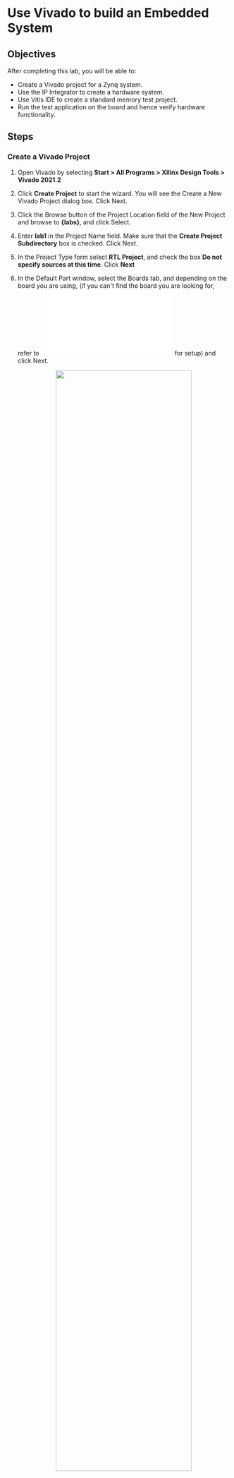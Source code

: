 # Use Vivado to build an Embedded System

## Objectives

After completing this lab, you will be able to:
*	Create a Vivado project for a Zynq system.
*	Use the IP Integrator to create a hardware system.
*	Use Vitis IDE to create a standard memory test project.
*	Run the test application on the board and hence verify hardware functionality.

## Steps
### Create a Vivado Project

1.	Open Vivado by selecting **Start > All Programs > Xilinx Design Tools > Vivado 2021.2**
1.	Click **Create Project** to start the wizard. You will see the Create a New Vivado Project dialog box. Click Next.
1.	Click the Browse button of the Project Location field of the New Project and browse to **{labs}**, and click Select.
1.	Enter **lab1** in the Project Name field.  Make sure that the **Create Project Subdirectory** box is checked.  Click Next.
1.	In the Project Type form select **RTL Project**, and check the box **Do not specify sources at this time**. Click **Next**
1.	In the Default Part window, select the Boards tab, and depending on the board you are using, (if you can't find the board you are looking for, refer to ![README.md](/README.md) for setup) and click Next.

    <p align="center">
    <img src ="pics/lab1/1_pynqimage.jpg" width="80%" height="80%"/>
    </p>
    <p align = "center">
    <i>Boards and Parts Selection</i>
    </p>


### Creating the System Using the IP Integrator

1.	In the Flow Navigator, click **Create Block Design** under IP Integrator.
    <p align="center">
    <img src ="pics/lab1/2_IPintegrator.jpg" width="20%" height="20%"/>
    </p>
    <p align = "center">
    <i>Create IP Integrator Block Diagram</i>
    </p>

1.	Enter **system** for the design name and click OK.
    <p align="center">
    <img src ="pics/docs/3.jpg" width="80%" height="80%"/>
    </p>
    <p align = "center">
    <i>Create Block Design</i>
    </p>


1.	Right-click anywhere in the Diagram workspace and select **Add IP**.
    <p align="center">
    <img src ="pics/docs/4_addIP.jpg" width="80%" height="80%"/>
    </p>
    <p align = "center">
    <i>Add IP to Block Diagram</i>
    </p>        


1.	Once the **IP Catalog** opens, type “zynq” into the Search bar, find and double click on **ZYNQ7 Processing System** entry, or click on the entry and hit the Enter key to add it to the design.

    <p align="center">
    <img src ="pics/lab1/5_zynqIP.jpg" width="30%" height="30%"/>
    </p>
    <p align = "center">
    <i>Select a ZYNQ7 Processing System</i>
    </p>

1.	Notice the message at the top of the Diagram window in a green label saying that Designer Assistance available. Click **Run Block Automation**.  

1.	A new window pops up called the Run Block Automation window. In it, select **/processing_system7_0**, leave the default settings and click OK.

1. Once Block Automation has been completed, notice that ports have been automatically added for the DDR (double data rate, a type of memory) and Fixed IO, and some additional ports are now visible. The imported configuration for the Zynq related to the board has been applied which will now be modified. The block should finally look like this:

    <p align="center">
    <img src ="pics/lab1/ps zynq.jpg" width="90%" height="80%"/>
    </p>
    <p align = "center">
     <i> Zynq Block with DDR and Fixed IO ports</i>
    </p>   

1. Double-click on the added block to open the **Customization** window.
   Notice now the Customization window shows selected peripherals (with tick marks). This is the default configuration for the board applied by the block automation.

###	Configure the processing block with just UART 1 peripheral enabled.

1.	A block diagram of the Zynq should now be open again, showing various configurable blocks of the **Processing System**.

1. At this stage, the designer can click on various configurable blocks (highlighted in green) and change the system configuration.

1.	Click on one of the peripherals (in green) in the **Peripheral I/O Pins** block of the Zynq Block Design, or select the **MIO Configuration** tab on the left to open the configuration form

    <p align="center">
    <img src ="pics/lab1/8_MIOconfiguration.jpg" width="10%" height="20%"/>
    </p>
    <p align = "center">
     <i> MIO Configuration </i>
    </p>  

1.	Expand **Peripheral I/O Pins** if necessary, and ensure all the following I/O peripherals are deselected except UART 1.

    >**Note :** Select UART 0 for PYNQ-Z2 instead of UART 1


    i.e. Remove: &nbsp; <i>ENET

    &nbsp; &nbsp; &nbsp; &nbsp; &nbsp; &nbsp; &nbsp; &nbsp; &nbsp; &nbsp; &nbsp; USB 0

    &nbsp; &nbsp; &nbsp; &nbsp; &nbsp; &nbsp; &nbsp; &nbsp; &nbsp; &nbsp; &nbsp; SD 0

    &nbsp; &nbsp; &nbsp; &nbsp; &nbsp; &nbsp; &nbsp; &nbsp; &nbsp; &nbsp; &nbsp; Expand **GPIO** to deselect GPIO MIO

    &nbsp; &nbsp; &nbsp; &nbsp; &nbsp; &nbsp; &nbsp; &nbsp; &nbsp; &nbsp; &nbsp; Expand **Memory Interfaces** to deselect Quad SPI Flash

    &nbsp; &nbsp; &nbsp; &nbsp; &nbsp; &nbsp; &nbsp; &nbsp; &nbsp; &nbsp; &nbsp; Expand **Application Processor Unit** to disable Timer 0.
    </i>

    <p align="center">
    <img src ="pics/lab1/9_recostomizeIP.jpg" width="90%" height="80%"/>
    </p>
    <p align = "center">
    <i> Selecting only UART 0</i>
    </p>  


1.	Select the **PS-PL Configuration** tab on the left.

1.	Expand **AXI Non Secure Enablement > GP Master AXI interface** and deselect M AXI GP0 interface.

1.	Expand **General > Enable Clock Resets** and deselect the FCLK_RESET0_N option.

1.	Select the **Clock Configuration** tab on the left. Expand the PL Fabric Clocks and deselect the FCLK_CLK0 option and click OK.

1. Click on the **Regenerate Layout button** (green arrow) shown below:
    <p align="center">
    <img src ="pics/lab1/6_Zynq Block with DDR and Fixed IO ports.jpg" width="90%" height="80%"/>
    </p>
    <p align = "center">
    <i> Regenerating and Validating Design</i>
    </p>  

1.	Click on the **Validate Design button** (purple arrow) and make sure that there are no errors.

### Generate Top-Level and Export hardware

1.	In the sources panel, right-click on **system.bd**, and select **Generate Output Products…** and click Generate to generate the Implementation, Simulation and Synthesis files for the design (You can also click on **Generate Block Design** in the Flow Navigator pane to do the same).
    <p align="center">
    <img src ="pics/lab1/10_generateoutputproduct.jpg" width="40%" height="80%"/>
    </p>
    <p align = "center">
    <i> Generating output products </i>
    </p>  

1. Right-click again on system.bd, and select Create **HDL Wrapper…** to generate the top-level VHDL model. Leave the **Let Vivado manager wrapper** and **auto-update** option selected, and click OK.
 <p align="center">
    <img src ="pics/lab1/11_HDLwrapper.jpg" width="40%" height="80%"/>
    </p>
    <p align = "center">
    <i> Create HDL Wrapper </i>
    </p>  
    <p align="center">
    <img src ="pics/lab1/12_systemwrapper.jpg" width="40%" height="80%"/>
    </p>
    <p align = "center">
    <i> The HDL Wrapper file generated and added to the project </i>
    </p> 


1. Notice that the Verilog file is already set as the top module in the design, indicated by the icon.
1. Select **File > Export > Export hardware** and click OK. (Save the project if prompted)
Note:  Since we do not have any hardware in Programmable Logic (PL) there is no bitstream to generate, hence the Include bitstream option is not necessary at this time.

1. Basic information about the hardware configuration of the project can be found in the Xilinx Support Archive (XSA) file, along with the Address maps for the PS systems, and driver information. The .xsa file is used in the software environment to determine the peripherals available in the system, and their location in the address map.
 
### Generate Memory Test Application in Vitis IDE

1. Select **Tools > Launch Vitis IDE**, and Select the workspace location with any given location path. Click Launch. The Vitis IDE opens.
1. Review the Welcome page and close it. Click **Create Application Project**, and click Next.
1. In the Platform Selection window, select **Create a new platform from hardware (XSA)** and browse to select the system_wrapper.xsa file exported before. (Default is in the {labs}\lab1 folder).
1. Enter **lab1_platform** as the _Platform name_, click **Next.**
    <p align="center">
    <img src ="pics/lab1/14_newapplicationproject.jpg" width="80%" height="80%"/>
    </p>
    <p align = "center">
    <i> Select a platform to create the project </i>
    </p> 
        <p align="center">
    <img src ="pics/lab1/15_cortex9a.jpg" width="80%" height="80%"/>
    </p>
    <p align = "center">
    <i> Select a ps7_cortexa9_0 </i>
    </p> 

1. In the project details window, name the project **lab1**, and in the Target Processor selection, select **ps7_cortexa9_0**.

1. Select **Memory Tests** as the template in the Template Selection window. Click **Finish**.
   <p align="center">
    <img src ="pics/lab1/16_memorytest.jpg" width="80%" height="80%"/>
    </p>
    <p align = "center">
    <i> Select a template to create the project </i>
    </p> 

1.	Expand folders in the Explorer view on the left, and observe that there are two projects – lab1_platform, and lab1_system.  The **lab1_system** project is the application that we will use to verify the functionality of the design.  The **lab1_platfrom** is a platform project includes the ps7_init function which initializes the PS as part of the first stage bootloader. The Explorer view should look something like this:
    <p align="center">
    <img src ="pics/lab1/17_src.jpg" width="60%" height="80%"/>
    </p>
    <p align = "center">
    <i> The Project Explorer view </i>
    </p>  

1. Open the memorytest.c file in the **lab1_system > lab1 > src**, and examine the contents.  This file calls the functions to test the memory.

1. Build the application project either by clicking the hammer button or by right-clicking on the application project and selecting Build Project as shown in following figure. As the project builds, you can see the output in the Console window.
    <p align="center">
    <img src ="pics/lab1/18_build project.jpg" width="60%" height="80%"/>
    </p>
    <p align = "center">
    <i> Build the application project </i>
    </p>  

### Test in Hardware

1.	Make sure that micro-USB cable(s) is(are) connected between the board and the PC. Change the boot mode to JTAG. Turn ON the power of the board.
1. Open a serial communication utility for the COM port assigned on your system. The Vitis software platform provides a serial terminal utility will be used throughout the tutorial. You can also use your preferred serial terminal application.
   * To open this utility, select **Window > Show view**.
   * In the Show View dialog box, type **terminal** in the search box.
   * Select **Vitis Serial Terminal** and click **Open**.
    <p align="center">
    <img src ="pics/lab1/19_vitisserialterminal.jpg" width="35%" height="80%"/>
    </p>
    <p align = "center">
    <i> Open the Vitis Serial Terminal </i>
    </p>
 
1. Click the Add button in the Vitis Serial Terminal to connect to a serial terminal. Select the port from the dropdown menu. Keep the Advanced Settings as-is. Click OK.
 <p align="center">
    <img src ="pics/lab1/20_connectserialport.jpg" width="35%" height="80%"/>
    </p>
    <p align = "center">
    <i> Connect to serial port Menu </i>
    </p>
    
   <p align="center">
    <img src ="pics/lab1/21_portconnection.jpg" width="35%" height="80%"/>
    </p>
    <p align = "center">
    <i> Connect to serial port </i>
    </p>

1. Right-click **lab1_system > lab1** and select **Launch Hardware (Single Application Debug)**.
    <p align="center">
    <img src ="pics/lab1/22_launchHardware.jpg" width="90%" height="80%"/>
    </p>
    <p align = "center">
    <i> Launch Run Configurations </i>
    </p>

1. You should see the following output on the Terminal tab.
    <p align="center">
    <img src ="pics/lab1/23_çıktı.jpg" width="60%" height="80%"/>
    </p>
    <p align = "center">
    <i> Connect to serial port </i>
    </p>

1. Close Vivado and Vitis IDE by selecting **File > Exit** in each program.

## Conclusion

Vivado and the IP Integrator allow base embedded processor systems and applications to be generated very quickly. After the system has been defined, the hardware can be exported and Vitis IDE can be invoked from Vivado.

Software development is done in Vitis IDE which provides several application templates including memory tests.  You verified the operation of the hardware by using a test application, executing on the processor, and observing the output in the serial terminal window.
